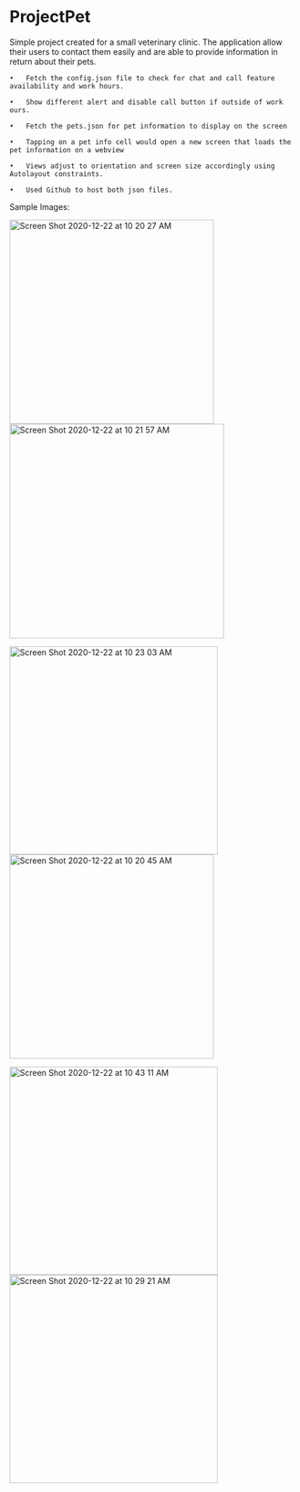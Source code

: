 # ProjectPet

Simple project created for a small veterinary clinic. The application allow their users to contact them easily and are able to provide information in return about their pets. 

	•	Fetch the config.json file to check for chat and call feature availability and work hours. 

	•	Show different alert and disable call button if outside of work ours. 
	
	•	Fetch the pets.json for pet information to display on the screen

	•	Tapping on a pet info cell would open a new screen that loads the pet information on a webview
	
	•	Views adjust to orientation and screen size accordingly using Autolayout constraints.

	•	Used Github to host both json files. 

Sample Images: 

<img width="358" alt="Screen Shot 2020-12-22 at 10 20 27 AM" src="https://user-images.githubusercontent.com/64371072/102921415-33f21c00-4441-11eb-9c25-f96195257de3.png"><img width="376" alt="Screen Shot 2020-12-22 at 10 21 57 AM" src="https://user-images.githubusercontent.com/64371072/102921422-348ab280-4441-11eb-8017-48f5161433d6.png">

<img width="365" alt="Screen Shot 2020-12-22 at 10 23 03 AM" src="https://user-images.githubusercontent.com/64371072/102921433-36ed0c80-4441-11eb-91ab-943d5fda801a.png"><img width="358" alt="Screen Shot 2020-12-22 at 10 20 45 AM" src="https://user-images.githubusercontent.com/64371072/102921408-30f72b80-4441-11eb-8dd6-e10fec8bf26c.png">

<img width="365" alt="Screen Shot 2020-12-22 at 10 43 11 AM" src="https://user-images.githubusercontent.com/64371072/102922230-90097000-4442-11eb-909e-f7db072b292a.png"><img width="365" alt="Screen Shot 2020-12-22 at 10 29 21 AM" src="https://user-images.githubusercontent.com/64371072/102921435-381e3980-4441-11eb-93bc-40a94e4948f7.png">
